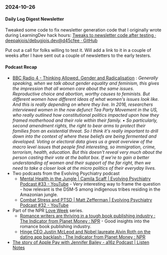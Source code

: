 ### 2024-10-26
#### Daily Log Digest Newsletter
Tweaked some code to fix newsletter generation code that I originally wrote during LearningDev hack hours: [Tweaks to newsletter code after testing · deepakjois/debugjois.dev@d45cfee · GitHub](https://github.com/deepakjois/debugjois.dev/commit/d45cfeeecc510cbd76956d868cc952644fad6940)

Put out a call for folks willing to test it. Will add a link to it in a couple of weeks after I have sent out a couple of newsletters to the early testers.

#### Podcast Recap
- [BBC Radio 4 - Thinking Allowed, Gender and Radicalisation](https://www.bbc.co.uk/programmes/m0023pvt) : _Generally speaking, when we talk about gender equality and feminism, this gives the impression that all women care about the same issues. Reproductive choice and abortion, worthy causes to feminists. But different women have different ideas of what women's issues look like. And this is really depending on where they live. In 2016, researchers interviewed women in the now defunct Tea Party Movement in the US, who really outlined how constitutional politics impacted upon how they framed motherhood and their role within their family. • So particularly, second amendment rights, the right to bear arms to protect their families from an existential threat. So I think it's really important to drill down into the context of where these beliefs are being fermented and developed. Voting or electoral data gives us a great overview of the macro level issues that people find interesting, so immigration, crime, terrorism, health, education. But this doesn't reveal very much about the person casting their vote at the ballot box. If we're to gain a better understanding of women and their support of the far right, then we need to take a closer look at the micro politics of their everyday lives._
- Two podcasts from the Evolving Psychiatry podcast
	- [Mental Health in the Jungle | Camila Scaff | Evolving Psychiatry Podcast #33 - YouTube](https://www.youtube.com/watch?v=yw-abC9J1o8) - Very interesting way to frame the question - how relevant is the DSM-5 among indigenous tribes residing in the Amazonian jungle.
	- [Combat Stress and PTSD | Matt Zefferman | Evolving Psychiatry Podcast #32 - YouTube](https://www.youtube.com/watch?v=p7qcQMDsLTw)
- Part of the NPR [Love Week](https://www.npr.org/series/1260828787/love-week) series.
	- [Romance writers are thriving in a tough book publishing industry  : The Indicator from Planet Money : NPR](https://www.npr.org/2024/10/22/1211596939/love-week-why-romance-genre-novels-thriving) - Good insights into the romance book publishing industry. 
	- [Hinge CEO Justin McLeod and Nobel laureate Alvin Roth on the dating app backlash : The Indicator from Planet Money : NPR](https://www.npr.org/2024/10/24/1211597183/love-week-online-dating-hinge-ceo-justin-mcleod)
- [The story of Apple Pay with Jennifer Bailey - a16z Podcast | Listen Notes](https://www.listennotes.com/podcasts/a16z-podcast/the-story-of-apple-pay-with-OWZ8Ul5-EH_/)
